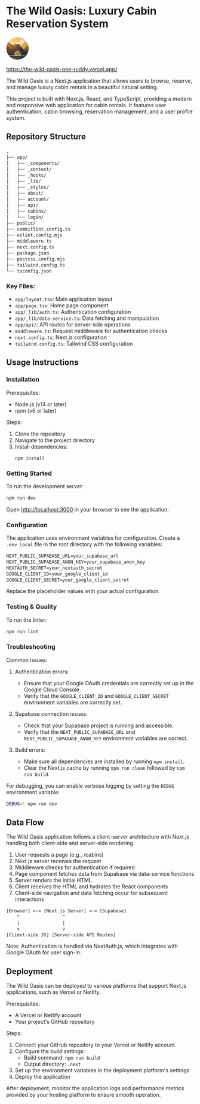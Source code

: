 # The Wild Oasis: Luxury Cabin Reservation System

<img width="60" src="/public/logo.png" alt="The Wild Oasis Dashboard" />

https://the-wild-oasis-one-ruddy.vercel.app/

The Wild Oasis is a Next.js application that allows users to browse, reserve, and manage luxury cabin rentals in a beautiful natural setting.

This project is built with Next.js, React, and TypeScript, providing a modern and responsive web application for cabin rentals. It features user authentication, cabin browsing, reservation management, and a user profile system.

## Repository Structure

```
.
├── app/
│   ├── _components/
│   ├── _context/
│   ├── _hooks/
│   ├── _lib/
│   ├── _styles/
│   ├── about/
│   ├── account/
│   ├── api/
│   ├── cabins/
│   └── login/
├── public/
├── commitlint.config.ts
├── eslint.config.mjs
├── middleware.ts
├── next.config.ts
├── package.json
├── postcss.config.mjs
├── tailwind.config.ts
└── tsconfig.json
```

### Key Files:

- `app/layout.tsx`: Main application layout
- `app/page.tsx`: Home page component
- `app/_lib/auth.ts`: Authentication configuration
- `app/_lib/data-service.ts`: Data fetching and manipulation
- `app/api/`: API routes for server-side operations
- `middleware.ts`: Request middleware for authentication checks
- `next.config.ts`: Next.js configuration
- `tailwind.config.ts`: Tailwind CSS configuration

## Usage Instructions

### Installation

Prerequisites:

- Node.js (v14 or later)
- npm (v6 or later)

Steps:

1. Clone the repository
2. Navigate to the project directory
3. Install dependencies:
   ```
   npm install
   ```

### Getting Started

To run the development server:

```bash
npm run dev
```

Open [http://localhost:3000](http://localhost:3000) in your browser to see the application.

### Configuration

The application uses environment variables for configuration. Create a `.env.local` file in the root directory with the following variables:

```
NEXT_PUBLIC_SUPABASE_URL=your_supabase_url
NEXT_PUBLIC_SUPABASE_ANON_KEY=your_supabase_anon_key
NEXTAUTH_SECRET=your_nextauth_secret
GOOGLE_CLIENT_ID=your_google_client_id
GOOGLE_CLIENT_SECRET=your_google_client_secret
```

Replace the placeholder values with your actual configuration.

### Testing & Quality

To run the linter:

```bash
npm run lint
```

### Troubleshooting

Common issues:

1. Authentication errors:

   - Ensure that your Google OAuth credentials are correctly set up in the Google Cloud Console.
   - Verify that the `GOOGLE_CLIENT_ID` and `GOOGLE_CLIENT_SECRET` environment variables are correctly set.

2. Supabase connection issues:

   - Check that your Supabase project is running and accessible.
   - Verify that the `NEXT_PUBLIC_SUPABASE_URL` and `NEXT_PUBLIC_SUPABASE_ANON_KEY` environment variables are correct.

3. Build errors:
   - Make sure all dependencies are installed by running `npm install`.
   - Clear the Next.js cache by running `npm run clean` followed by `npm run build`.

For debugging, you can enable verbose logging by setting the `DEBUG` environment variable:

```bash
DEBUG=* npm run dev
```

## Data Flow

The Wild Oasis application follows a client-server architecture with Next.js handling both client-side and server-side rendering.

1. User requests a page (e.g., /cabins)
2. Next.js server receives the request
3. Middleware checks for authentication if required
4. Page component fetches data from Supabase via data-service functions
5. Server renders the initial HTML
6. Client receives the HTML and hydrates the React components
7. Client-side navigation and data fetching occur for subsequent interactions

```
[Browser] <-> [Next.js Server] <-> [Supabase]
    ^                ^
    |                |
    v                v
[Client-side JS] [Server-side API Routes]
```

Note: Authentication is handled via NextAuth.js, which integrates with Google OAuth for user sign-in.

## Deployment

The Wild Oasis can be deployed to various platforms that support Next.js applications, such as Vercel or Netlify.

Prerequisites:

- A Vercel or Netlify account
- Your project's GitHub repository

Steps:

1. Connect your GitHub repository to your Vercel or Netlify account
2. Configure the build settings:
   - Build command: `npm run build`
   - Output directory: `.next`
3. Set up the environment variables in the deployment platform's settings
4. Deploy the application

After deployment, monitor the application logs and performance metrics provided by your hosting platform to ensure smooth operation.
